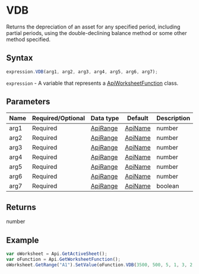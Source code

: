 # VDB

Returns the depreciation of an asset for any specified period, including partial periods, using the double-declining balance method or some other method specified.

## Syntax

```javascript
expression.VDB(arg1, arg2, arg3, arg4, arg5, arg6, arg7);
```

`expression` - A variable that represents a [ApiWorksheetFunction](../ApiWorksheetFunction.md) class.

## Parameters

| **Name** | **Required/Optional** | **Data type** | **Default** | **Description** |
| ------------- | ------------- | ------------- | ------------- | ------------- |
| arg1 | Required | [ApiRange](../../ApiRange/ApiRange.md) | [ApiName](../../ApiName/ApiName.md) | number |  | The initial cost of the asset. |
| arg2 | Required | [ApiRange](../../ApiRange/ApiRange.md) | [ApiName](../../ApiName/ApiName.md) | number |  | The salvage value of the asset at the end of its lifetime. |
| arg3 | Required | [ApiRange](../../ApiRange/ApiRange.md) | [ApiName](../../ApiName/ApiName.md) | number |  | The number of periods over which the asset is being depreciated (sometimes called the useful life of the asset). |
| arg4 | Required | [ApiRange](../../ApiRange/ApiRange.md) | [ApiName](../../ApiName/ApiName.md) | number |  | The starting period for which the depreciation will be calculated, in the same units as the useful life of the asset. |
| arg5 | Required | [ApiRange](../../ApiRange/ApiRange.md) | [ApiName](../../ApiName/ApiName.md) | number |  | The ending period for which the depreciation will be calculated, in the same units as the useful life of the asset. |
| arg6 | Required | [ApiRange](../../ApiRange/ApiRange.md) | [ApiName](../../ApiName/ApiName.md) | number |  | The rate at which the balance declines. If it is omitted, the function will assume it to be 2 |
| arg7 | Required | [ApiRange](../../ApiRange/ApiRange.md) | [ApiName](../../ApiName/ApiName.md) | boolean |  | Specifies whether to use straight-line depreciation when depreciation is greater than the declining balance calculation (**false** or omitted). If it is set to **true**, the function uses the declining balance method. |

## Returns

number

## Example



```javascript
var oWorksheet = Api.GetActiveSheet();
var oFunction = Api.GetWorksheetFunction();
oWorksheet.GetRange("A1").SetValue(oFunction.VDB(3500, 500, 5, 1, 3, 2, false));
```
